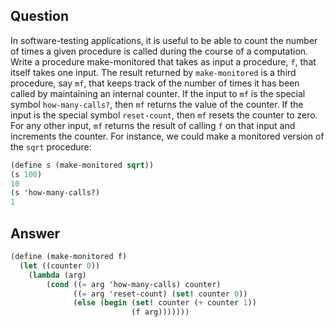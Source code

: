 ## Question

 In software-testing applications, it is useful to be able to count the number of times a given procedure is called during the course of a computation. Write a procedure make-monitored that takes as input a procedure, `f`, that itself takes one input. The result returned by `make-monitored` is a third procedure, say `mf`, that keeps track of the number of times it has been called by maintaining an internal counter. If the input to `mf` is the special symbol `how-many-calls?`, then `mf` returns the value of the counter.
If the input is the special symbol `reset-count`, then `mf` resets the counter to zero.
 For any other input, `mf` returns the result of calling `f` on that input and increments the counter. For instance, we could make a monitored version of the `sqrt` procedure:

```scheme
(define s (make-monitored sqrt))
(s 100)
10
(s 'how-many-calls?)
1
```

## Answer

```scheme
(define (make-monitored f)
  (let ((counter 0))
    (lambda (arg)
        (cond ((= arg 'how-many-calls) counter)
              ((= arg 'reset-count) (set! counter 0))
              (else (begin (set! counter (+ counter 1))
                           (f arg)))))))
```
